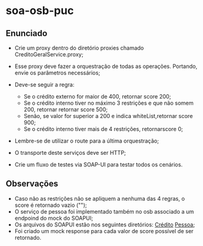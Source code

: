 # soa-osb-puc

## Enunciado

- Crie um proxy dentro do diretório proxies chamado CreditoGeralService.proxy;
- Esse proxy deve fazer a orquestração de todas as operações. Portando, envie os parâmetros necessários;

- Deve-se seguir a regra:
   - Se o crédito externo for maior de 400, retornar score 200;
   - Se o crédito interno tiver no máximo 3 restrições e que não somem 200, retornar retornar score 500;
   - Senão, se valor for superior a 200 e indica whiteList,retornar score 900;
   - Se o crédito interno tiver mais de 4 restrições, retornarscore 0;
   
- Lembre-se de utilizar o route para a última orquestração;
- O transporte deste serviços deve ser HTTP;
- Crie um fluxo de testes via SOAP-UI para testar todos os cenários.

## Observações

 - Caso não as restrições não se apliquem a nenhuma das 4 regras, o score é retornado vazio ("");
 - O serviço de pessoa foi implementado também no osb associado a um endpoind do mock do SOAPUI;
 - Os arquivos do SOAPUI estão nos seguintes diretórios: [Crédito](https://github.com/renatorp/soa-osb-puc/tree/master/OSB_RenatoRibeiro/EBS/Credito/teste) [Pessoa](https://github.com/renatorp/soa-osb-puc/tree/master/OSB_RenatoRibeiro/EBS/Pessoa/teste);
 - Foi criado um mock response para cada valor de score possível de ser retornado.
